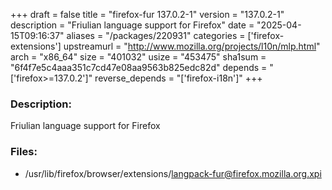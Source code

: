 +++
draft = false
title = "firefox-fur 137.0.2-1"
version = "137.0.2-1"
description = "Friulian language support for Firefox"
date = "2025-04-15T09:16:37"
aliases = "/packages/220931"
categories = ['firefox-extensions']
upstreamurl = "http://www.mozilla.org/projects/l10n/mlp.html"
arch = "x86_64"
size = "401032"
usize = "453475"
sha1sum = "6f4f7e5c4aaa351c7cd47e08aa9563b825edc82d"
depends = "['firefox>=137.0.2']"
reverse_depends = "['firefox-i18n']"
+++
### Description: 
Friulian language support for Firefox

### Files: 
* /usr/lib/firefox/browser/extensions/langpack-fur@firefox.mozilla.org.xpi
